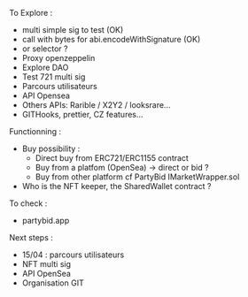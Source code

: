 To Explore :
* multi simple sig to test (OK)
* call with bytes for abi.encodeWithSignature (OK)
* or selector ?
* Proxy openzeppelin
* Explore DAO
* Test 721 multi sig
* Parcours utilisateurs
* API Opensea
* Others APIs: Rarible / X2Y2 / looksrare...
* GITHooks, prettier, CZ features... 

Functionning :
* Buy possibility : 
  * Direct buy from ERC721/ERC1155 contract
  * Buy from a platfom (OpenSea) -> direct or bid ?
  * Buy from other platform cf PartyBid IMarketWrapper.sol
* Who is the NFT keeper, the SharedWallet contract ?

To check :
* partybid.app

Next steps :
* 15/04 : parcours utilisateurs
* NFT multi sig
* API OpenSea
* Organisation GIT
